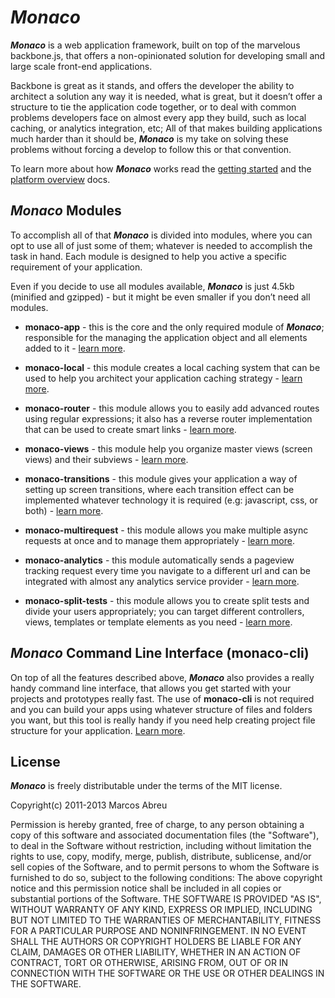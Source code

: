 ***Monaco***
====

***Monaco*** is a web application framework, built on top of the marvelous backbone.js, that offers a non-opinionated solution for developing small and large scale front-end applications.

Backbone is great as it stands, and offers the developer the ability to architect a solution any way it is needed, what is great, but it doesn’t offer a structure to tie the application code together, or to deal with common problems developers face on almost every app they build, such as local caching, or analytics integration, etc; All of that makes building applications much harder than it should be, ***Monaco*** is my take on solving these problems without forcing a develop to follow this or that convention.

To learn more about how ***Monaco*** works read the [getting started](/docs/getting-started.md) and the [platform overview](/docs/platform-overview.md) docs.

***Monaco*** Modules
----

To accomplish all of that ***Monaco*** is divided into modules, where you can opt to use all of just some of them; whatever is needed to accomplish the task in hand. Each module is designed to help you active a specific requirement of your application.

Even if you decide to use all modules available, ***Monaco*** is just 4.5kb (minified and gzipped) - but it might be even smaller if you don’t need all modules.

- **monaco-app** - this is the core and the only required module of ***Monaco***; responsible for the managing the application object and all elements added to it - [learn more](docs/monaco-app.md).

- **monaco-local** - this module creates a local caching system that can be used to help you architect your application caching strategy - [learn more](docs/monaco-local.md).

- **monaco-router** - this module allows you to easily add advanced routes using regular expressions; it also has a reverse router implementation that can be used to create smart links - [learn more](docs/monaco-router.md).

- **monaco-views** - this module help you organize master views (screen views) and their subviews - [learn more](docs/monaco-views.md).

- **monaco-transitions** - this module gives your application a way of setting up screen transitions, where each transition effect can be implemented whatever technology it is required (e.g: javascript, css, or both) - [learn more](docs/monaco-transitions.md).

- **monaco-multirequest** - this module allows you make multiple async requests at once and to manage them appropriately - [learn more](docs/monaco-multirequest.md).

- **monaco-analytics** - this module automatically sends a pageview tracking request every time you navigate to a different url and can be integrated with almost any analytics service provider - [learn more](docs/monaco-analytics.md).

- **monaco-split-tests** - this module allows you to create split tests and divide your users appropriately; you can target different controllers, views, templates or template elements as you need - [learn more](docs/monaco-split-tests.md).


***Monaco*** Command Line Interface (monaco-cli)
----

On top of all the features described above, ***Monaco*** also provides a really handy command line interface, that allows you get started with your projects and prototypes really fast. The use of **monaco-cli** is not required and you can build your apps using whatever structure of files and folders you want, but this tool is really handy if you need help creating project file structure for your application. [Learn more](/docs/monaco-cli.md).


License
----

***Monaco*** is freely distributable under the terms of the MIT license.

Copyright(c) 2011-2013 Marcos Abreu

Permission is hereby granted, free of charge, to any person obtaining a copy of this software and associated documentation files (the "Software"), to deal in the Software without restriction, including without limitation the rights to use, copy, modify, merge, publish, distribute, sublicense, and/or sell copies of the Software, and to permit persons to whom the Software is furnished to do so, subject to the following conditions:
The above copyright notice and this permission notice shall be included in all copies or substantial portions of the Software.
THE SOFTWARE IS PROVIDED "AS IS", WITHOUT WARRANTY OF ANY KIND, EXPRESS OR IMPLIED, INCLUDING BUT NOT LIMITED TO THE WARRANTIES OF MERCHANTABILITY, FITNESS FOR A PARTICULAR PURPOSE AND NONINFRINGEMENT. IN NO EVENT SHALL THE AUTHORS OR COPYRIGHT HOLDERS BE LIABLE FOR ANY CLAIM, DAMAGES OR OTHER LIABILITY, WHETHER IN AN ACTION OF CONTRACT, TORT OR OTHERWISE, ARISING FROM, OUT OF OR IN CONNECTION WITH THE SOFTWARE OR THE USE OR OTHER DEALINGS IN THE SOFTWARE.
